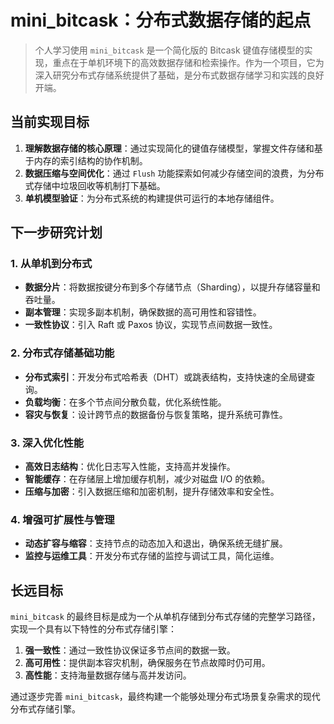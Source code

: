 # mini_bitcask：分布式数据存储的起点
>个人学习使用
`mini_bitcask` 是一个简化版的 Bitcask 键值存储模型的实现，重点在于单机环境下的高效数据存储和检索操作。作为一个项目，它为深入研究分布式存储系统提供了基础，是分布式数据存储学习和实践的良好开端。

## 当前实现目标

1. **理解数据存储的核心原理**：通过实现简化的键值存储模型，掌握文件存储和基于内存的索引结构的协作机制。
2. **数据压缩与空间优化**：通过 `Flush` 功能探索如何减少存储空间的浪费，为分布式存储中垃圾回收等机制打下基础。
3. **单机模型验证**：为分布式系统的构建提供可运行的本地存储组件。

## 下一步研究计划

### 1. 从单机到分布式
- **数据分片**：将数据按键分布到多个存储节点（Sharding），以提升存储容量和吞吐量。
- **副本管理**：实现多副本机制，确保数据的高可用性和容错性。
- **一致性协议**：引入 Raft 或 Paxos 协议，实现节点间数据一致性。

### 2. 分布式存储基础功能
- **分布式索引**：开发分布式哈希表（DHT）或跳表结构，支持快速的全局键查询。
- **负载均衡**：在多个节点间分散负载，优化系统性能。
- **容灾与恢复**：设计跨节点的数据备份与恢复策略，提升系统可靠性。

### 3. 深入优化性能
- **高效日志结构**：优化日志写入性能，支持高并发操作。
- **智能缓存**：在存储层上增加缓存机制，减少对磁盘 I/O 的依赖。
- **压缩与加密**：引入数据压缩和加密机制，提升存储效率和安全性。

### 4. 增强可扩展性与管理
- **动态扩容与缩容**：支持节点的动态加入和退出，确保系统无缝扩展。
- **监控与运维工具**：开发分布式存储的监控与调试工具，简化运维。

## 长远目标

`mini_bitcask` 的最终目标是成为一个从单机存储到分布式存储的完整学习路径，实现一个具有以下特性的分布式存储引擎：
1. **强一致性**：通过一致性协议保证多节点间的数据一致。
2. **高可用性**：提供副本容灾机制，确保服务在节点故障时仍可用。
3. **高性能**：支持海量数据存储与高并发访问。

通过逐步完善 `mini_bitcask`，最终构建一个能够处理分布式场景复杂需求的现代分布式存储引擎。